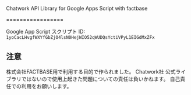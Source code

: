 Chatwork API Library for Google Apps Script with factbase

=================

Google App Script スクリプト ID: `1yoCacLHvgfWXYfGbZjO4lsN0HejWIO52qWUDQsYctiVPyL1EIGdMxZFx`

## 注意
株式会社FACTBASE用で利用する目的で作られました。
Chatwork社 公式ライブラリではないので使用上起きた問題についての責任は負いかねます。
自己責任での利用をお願いします。
